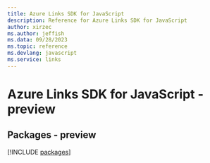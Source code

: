 ```yaml
---
title: Azure Links SDK for JavaScript
description: Reference for Azure Links SDK for JavaScript
author: xirzec
ms.author: jeffish
ms.data: 09/28/2023
ms.topic: reference
ms.devlang: javascript
ms.service: links
---
```

# Azure Links SDK for JavaScript - preview
## Packages - preview
[!INCLUDE [packages](links-index.md)]